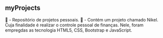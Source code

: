 ## myProjects
🌱 - Repositório de projetos pessoais.
🌱 - Contém um projeto chamado Nikel. Cuja finalidade é realizar o controle pessoal de finanças. Nele, foram empregdas as tecnologia HTML5, CSS, Bootstrap e JavaScript.
